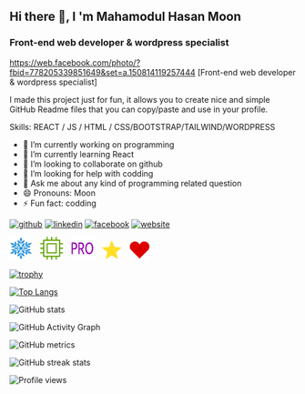 ## Hi there 👋, I 'm Mahamodul Hasan Moon
### Front-end web developer & wordpress specialist
https://web.facebook.com/photo/?fbid=778205339851649&set=a.150814119257444
[Front-end web developer & wordpress specialist]
<!-- (https://scontent.fdac68-1.fna.fbcdn.net/v/t39.30808-6/253711697_124334950009632_2832817249872915643_n.jpg?_nc_cat=102&ccb=1-5&_nc_sid=e3f864&_nc_eui2=AeH58XfJEVi5CeRfmtPnaZuEMGput4MtJmIwam63gy0mYiLdvjqikrcKwn84xxgteudinnNafFejPiFniGkBGnRS&_nc_ohc=xsKJmpfMnv4AX84wjAt&_nc_zt=23&_nc_ht=scontent.fdac68-1.fna&oh=00_AT-DwxPC4VHP99AyDAcO7lfM0Tf8BUvxJ6oUnQnWppx-DA&oe=61F00AB9) -->


I made this project just for fun, it allows you to create nice and simple GitHub Readme files that you can copy/paste and use in your profile.

Skills:  REACT / JS / HTML / CSS/BOOTSTRAP/TAILWIND/WORDPRESS

- 🔭 I’m currently working on programming 
- 🌱 I’m currently learning React 
- 👯 I’m looking to collaborate on github 
- 🤔 I’m looking for help with codding 
- 💬 Ask me about any kind of programming related question  
- 😄 Pronouns: Moon 
- ⚡ Fun fact: codding 


[<img src='https://cdn.jsdelivr.net/npm/simple-icons@3.0.1/icons/github.svg' alt='github' height='40'>](https://github.com/coddermoon)  [<img src='https://cdn.jsdelivr.net/npm/simple-icons@3.0.1/icons/linkedin.svg' alt='linkedin' height='40'>](https://www.linkedin.com/in/coddermoon/)  [<img src='https://cdn.jsdelivr.net/npm/simple-icons@3.0.1/icons/facebook.svg' alt='facebook' height='40'>](https://www.facebook.com/coddermoon)  [<img src='https://cdn.jsdelivr.net/npm/simple-icons@3.0.1/icons/icloud.svg' alt='website' height='40'>](developermoon.xyz)  

<a href='https://archiveprogram.github.com/'><img src='https://raw.githubusercontent.com/acervenky/animated-github-badges/master/assets/acbadge.gif' width='40' height='40'></a> <a href='https://docs.github.com/en/developers'><img src='https://raw.githubusercontent.com/acervenky/animated-github-badges/master/assets/devbadge.gif' width='40' height='40'></a> <a href='https://github.com/pricing'><img src='https://raw.githubusercontent.com/acervenky/animated-github-badges/master/assets/pro.gif' width='40' height='40'></a> <a href='https://stars.github.com/'><img src='https://raw.githubusercontent.com/acervenky/animated-github-badges/master/assets/starbadge.gif' width='35' height='35'></a> <a href='https://docs.github.com/en/github/supporting-the-open-source-community-with-github-sponsors'><img src='https://raw.githubusercontent.com/acervenky/animated-github-badges/master/assets/sponsorbadge.gif' width='35' height='35'></a> 

[![trophy](https://github-profile-trophy.vercel.app/?username=coddermoon)](https://github.com/ryo-ma/github-profile-trophy)

[![Top Langs](https://github-readme-stats.vercel.app/api/top-langs/?username=coddermoon)](https://github.com/anuraghazra/github-readme-stats)

![GitHub stats](https://github-readme-stats.vercel.app/api?username=coddermoon&show_icons=true)  

![GitHub Activity Graph](https://activity-graph.herokuapp.com/graph?username=coddermoon)  

![GitHub metrics](https://metrics.lecoq.io/coddermoon)  

![GitHub streak stats](https://github-readme-streak-stats.herokuapp.com/?user=coddermoon)  

![Profile views](https://gpvc.arturio.dev/coddermoon)  
